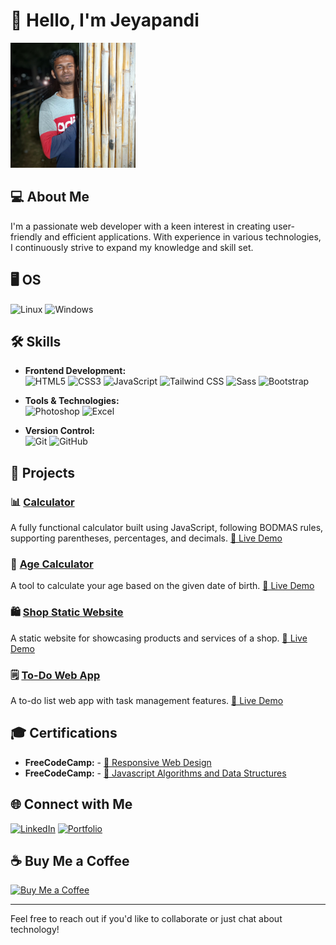 # 👋 Hello, I'm Jeyapandi

<img src="./profile.jpg" alt="Profile Picture" width="200px">

## 💻 About Me
I'm a passionate web developer with a keen interest in creating user-friendly and efficient applications. With experience in various technologies, I continuously strive to expand my knowledge and skill set.

## 🖥️ OS

![Linux](https://img.shields.io/badge/-Linux-FCC624?style=flat-square&logo=linux&logoColor=white)
![Windows](https://img.shields.io/badge/-Windows-0078D4?style=flat-square&logo=windows&logoColor=white)


## 🛠 Skills
- **Frontend Development:**  
  ![HTML5](https://img.shields.io/badge/-HTML5-E34F26?style=flat-square&logo=html5&logoColor=white)
  ![CSS3](https://img.shields.io/badge/-CSS3-1572B6?style=flat-square&logo=css3)
  ![JavaScript](https://img.shields.io/badge/-JavaScript-F7DF1E?style=flat-square&logo=javascript&logoColor=black)
  ![Tailwind CSS](https://img.shields.io/badge/-Tailwind%20CSS-38B2AC?style=flat-square&logo=tailwind-css&logoColor=white)
  ![Sass](https://img.shields.io/badge/-Sass-CC6699?style=flat-square&logo=sass&logoColor=white)
  ![Bootstrap](https://img.shields.io/badge/Bootstrap-blue?logo=bootstrap&logoColor=white)


- **Tools & Technologies:**  
  ![Photoshop](https://img.shields.io/badge/-Photoshop-31A8FF?style=flat-square&logo=adobe-photoshop&logoColor=white)
  ![Excel](https://img.shields.io/badge/-Excel-217346?style=flat-square&logo=microsoft-excel&logoColor=white)
- **Version Control:**  
  ![Git](https://img.shields.io/badge/-Git-F05032?style=flat-square&logo=git&logoColor=white)
  ![GitHub](https://img.shields.io/badge/-GitHub-181717?style=flat-square&logo=github)

## 🌟 Projects

### 📊 [Calculator](https://github.com/OneClickTechy/Calculator)
A fully functional calculator built using JavaScript, following BODMAS rules, supporting parentheses, percentages, and decimals. [🔗 Live Demo](https://oneclicktechy.github.io/Calculator/)

### 🎂 [Age Calculator](https://github.com/OneClickTechy/ageCalculator.git)
A tool to calculate your age based on the given date of birth. [🔗 Live Demo](https://oneclicktechy.github.io/ageCalculator/)

### 🛍️ [Shop Static Website](https://github.com/OneClickTechy/jazzman_tailors_s-w.git)
A static website for showcasing products and services of a shop. [🔗 Live Demo](https://oneclicktechy.github.io/jazzman_tailors_s-w/)

### 🗒️ [To-Do Web App](https://github.com/OneClickTechy/toDo-webApp)
A to-do list web app with task management features. [🔗 Live Demo](https://oneclicktechy.github.io/toDo-webApp/)

## 🎓 Certifications
- **FreeCodeCamp:** - [📜 Responsive Web Design](https://freecodecamp.org/certification/jeyapandi_r/responsive-web-design)
- **FreeCodeCamp:** - [📜 Javascript Algorithms and Data Structures](https://www.freecodecamp.org/certification/jeyapandi_r/javascript-algorithms-and-data-structures-v8)

## 🌐 Connect with Me
[![LinkedIn](https://img.shields.io/badge/-LinkedIn-0A66C2?style=flat-square&logo=linkedin&logoColor=white)](https://www.linkedin.com/in/oneclicktechy)
[![Portfolio](https://img.shields.io/badge/-Portfolio-000000?style=flat-square&logo=about-dot-me&logoColor=white)](https://oneclicktechy.github.io/resume/)

## ☕ Buy Me a Coffee
[![Buy Me a Coffee](https://img.shields.io/badge/Buy%20Me%20a%20Coffee-F16061?style=flat-square&logo=buymeacoffee&logoColor=white)](https://buymeacoffee.com/oneclicktechy)

---

Feel free to reach out if you'd like to collaborate or just chat about technology!
